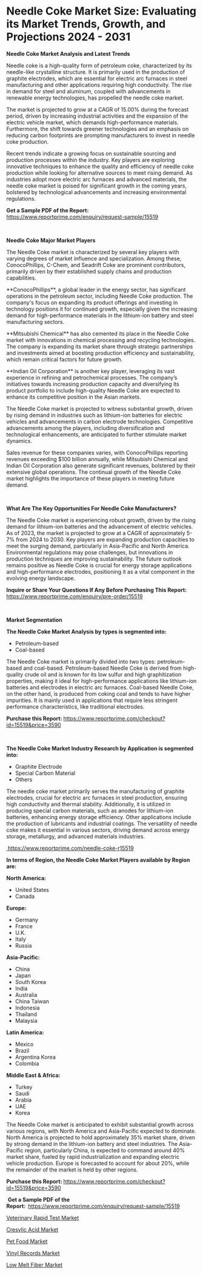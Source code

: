 <p><h1>Needle Coke Market Size: Evaluating its Market Trends, Growth, and Projections 2024 - 2031</h1></p><p><strong>Needle Coke Market Analysis and Latest Trends</strong></p>
<p><p>Needle coke is a high-quality form of petroleum coke, characterized by its needle-like crystalline structure. It is primarily used in the production of graphite electrodes, which are essential for electric arc furnaces in steel manufacturing and other applications requiring high conductivity. The rise in demand for steel and aluminum, coupled with advancements in renewable energy technologies, has propelled the needle coke market.</p><p>The market is projected to grow at a CAGR of 15.00% during the forecast period, driven by increasing industrial activities and the expansion of the electric vehicle market, which demands high-performance materials. Furthermore, the shift towards greener technologies and an emphasis on reducing carbon footprints are prompting manufacturers to invest in needle coke production.</p><p>Recent trends indicate a growing focus on sustainable sourcing and production processes within the industry. Key players are exploring innovative techniques to enhance the quality and efficiency of needle coke production while looking for alternative sources to meet rising demand. As industries adopt more electric arc furnaces and advanced materials, the needle coke market is poised for significant growth in the coming years, bolstered by technological advancements and increasing environmental regulations.</p></p>
<p><strong>Get a Sample PDF of the Report:&nbsp;</strong> <a href="https://www.reportprime.com/enquiry/request-sample/15519?utm_campaign=1143&utm_medium=2&utm_source=Github&utm_content=ia&utm_term=25122024&utm_id=needle-coke">https://www.reportprime.com/enquiry/request-sample/15519</a></p>
<p>&nbsp;</p>
<p><strong>Needle Coke Major Market Players</strong></p>
<p><p>The Needle Coke market is characterized by several key players with varying degrees of market influence and specialization. Among these, ConocoPhillips, C-Chem, and Seadrift Coke are prominent contributors, primarily driven by their established supply chains and production capabilities.</p><p>**ConocoPhillips**, a global leader in the energy sector, has significant operations in the petroleum sector, including Needle Coke production. The company's focus on expanding its product offerings and investing in technology positions it for continued growth, especially given the increasing demand for high-performance materials in the lithium-ion battery and steel manufacturing sectors.</p><p>**Mitsubishi Chemical** has also cemented its place in the Needle Coke market with innovations in chemical processing and recycling technologies. The company is expanding its market share through strategic partnerships and investments aimed at boosting production efficiency and sustainability, which remain critical factors for future growth.</p><p>**Indian Oil Corporation** is another key player, leveraging its vast experience in refining and petrochemical processes. The company’s initiatives towards increasing production capacity and diversifying its product portfolio to include high-quality Needle Coke are expected to enhance its competitive position in the Asian markets.</p><p>The Needle Coke market is projected to witness substantial growth, driven by rising demand in industries such as lithium-ion batteries for electric vehicles and advancements in carbon electrode technologies. Competitive advancements among the players, including diversification and technological enhancements, are anticipated to further stimulate market dynamics.</p><p>Sales revenue for these companies varies, with ConocoPhillips reporting revenues exceeding $100 billion annually, while Mitsubishi Chemical and Indian Oil Corporation also generate significant revenues, bolstered by their extensive global operations. The continual growth of the Needle Coke market highlights the importance of these players in meeting future demand.</p></p>
<p>&nbsp;</p>
<p><strong>What Are The Key Opportunities For Needle Coke Manufacturers?</strong></p>
<p><p>The Needle Coke market is experiencing robust growth, driven by the rising demand for lithium-ion batteries and the advancement of electric vehicles. As of 2023, the market is projected to grow at a CAGR of approximately 5-7% from 2024 to 2030. Key players are expanding production capacities to meet the surging demand, particularly in Asia-Pacific and North America. Environmental regulations may pose challenges, but innovations in production techniques are improving sustainability. The future outlook remains positive as Needle Coke is crucial for energy storage applications and high-performance electrodes, positioning it as a vital component in the evolving energy landscape.</p></p>
<p><strong>Inquire or Share Your Questions If Any Before Purchasing This Report:</strong> <a href="https://www.reportprime.com/enquiry/pre-order/15519?utm_campaign=1143&utm_medium=2&utm_source=Github&utm_content=ia&utm_term=25122024&utm_id=needle-coke">https://www.reportprime.com/enquiry/pre-order/15519</a></p>
<p>&nbsp;</p>
<p><strong>Market Segmentation</strong></p>
<p><strong>The Needle Coke Market Analysis by types is segmented into:</strong></p>
<p><ul><li>Petroleum-based</li><li>Coal-based</li></ul></p>
<p><p>The Needle Coke market is primarily divided into two types: petroleum-based and coal-based. Petroleum-based Needle Coke is derived from high-quality crude oil and is known for its low sulfur and high graphitization properties, making it ideal for high-performance applications like lithium-ion batteries and electrodes in electric arc furnaces. Coal-based Needle Coke, on the other hand, is produced from coking coal and tends to have higher impurities. It is mainly used in applications that require less stringent performance characteristics, like traditional electrodes.</p></p>
<p><strong>Purchase this Report:&nbsp;</strong><a href="https://www.reportprime.com/checkout?id=15519&price=3590&utm_campaign=1143&utm_medium=2&utm_source=Github&utm_content=ia&utm_term=25122024&utm_id=needle-coke">https://www.reportprime.com/checkout?id=15519&price=3590</a></p>
<p>&nbsp;</p>
<p><strong>The Needle Coke Market Industry Research by Application is segmented into:</strong></p>
<p><ul><li>Graphite Electrode</li><li>Special Carbon Material</li><li>Others</li></ul></p>
<p><p>The needle coke market primarily serves the manufacturing of graphite electrodes, crucial for electric arc furnaces in steel production, ensuring high conductivity and thermal stability. Additionally, it is utilized in producing special carbon materials, such as anodes for lithium-ion batteries, enhancing energy storage efficiency. Other applications include the production of lubricants and industrial coatings. The versatility of needle coke makes it essential in various sectors, driving demand across energy storage, metallurgy, and advanced materials industries.</p></p>
<p><a href="https://www.reportprime.com/needle-coke-r15519?utm_campaign=1143&utm_medium=2&utm_source=Github&utm_content=ia&utm_term=25122024&utm_id=needle-coke">&nbsp;https://www.reportprime.com/needle-coke-r15519</a></p>
<p><strong>In terms of Region, the Needle Coke Market Players available by Region are:</strong></p>
<p>
    <p> <strong> North America: </strong>
        <ul>
            <li>United States</li>
            <li>Canada</li>
        </ul>
        </p> 
    <p> <strong> Europe: </strong>
        <ul>
            <li>Germany</li>
            <li>France</li>
            <li>U.K.</li>
            <li>Italy</li>
            <li>Russia</li>
        </ul>
        </p> 
    <p> <strong> Asia-Pacific: </strong>
        <ul>
            <li>China</li>
            <li>Japan</li>
            <li>South Korea</li>
            <li>India</li>
            <li>Australia</li>
            <li>China Taiwan</li>
            <li>Indonesia</li>
            <li>Thailand</li>
            <li>Malaysia</li>
        </ul>
        </p> 
    <p> <strong> Latin America: </strong>
        <ul>
            <li>Mexico</li>
            <li>Brazil</li>
            <li>Argentina Korea</li>
            <li>Colombia</li>
        </ul>
        </p> 
    <p> <strong> Middle East & Africa: </strong>
        <ul>
            <li>Turkey</li>
            <li>Saudi</li>
            <li>Arabia</li>
            <li>UAE</li>
            <li>Korea</li>
        </ul>
    </p>
    </p>
<p><p>The Needle Coke market is anticipated to exhibit substantial growth across various regions, with North America and Asia-Pacific expected to dominate. North America is projected to hold approximately 35% market share, driven by strong demand in the lithium-ion battery and steel industries. The Asia-Pacific region, particularly China, is expected to command around 40% market share, fueled by rapid industrialization and expanding electric vehicle production. Europe is forecasted to account for about 20%, while the remainder of the market is held by other regions.</p></p>
<p><strong>Purchase this Report: </strong><a href="https://www.reportprime.com/checkout?id=15519&price=3590&utm_campaign=1143&utm_medium=2&utm_source=Github&utm_content=ia&utm_term=25122024&utm_id=needle-coke">https://www.reportprime.com/checkout?id=15519&price=3590</a></p>
<p>&nbsp;<strong>Get a Sample PDF of the Report:&nbsp;&nbsp;</strong><a href="https://www.reportprime.com/enquiry/request-sample/15519?utm_campaign=1143&utm_medium=2&utm_source=Github&utm_content=ia&utm_term=25122024&utm_id=needle-coke">https://www.reportprime.com/enquiry/request-sample/15519</a></p>
<p><strong></strong></p>
<p><p><a href="https://www.linkedin.com/pulse/veterinary-rapid-test-market-evolution-global-trends-regional-yvzjf?utm_campaign=1143&utm_medium=2&utm_source=Github&utm_content=ia&utm_term=25122024&utm_id=needle-coke">Veterinary Rapid Test Market</a></p><p><a href="https://www.linkedin.com/pulse/a-mkt-nova-vc8zf?utm_campaign=1143&utm_medium=2&utm_source=Github&utm_content=ia&utm_term=25122024&utm_id=needle-coke">Cresylic Acid Market</a></p><p><a href="https://www.linkedin.com/pulse/pulse-pet-food-rhythms-change-market-resonance-2024-2031-bultigen-ehihc?utm_campaign=1143&utm_medium=2&utm_source=Github&utm_content=ia&utm_term=25122024&utm_id=needle-coke">Pet Food Market</a></p><p><a href="https://www.linkedin.com/pulse/vinyl-records-market-outlook-from-2024-2031-trends-application-hgk2c?utm_campaign=1143&utm_medium=2&utm_source=Github&utm_content=ia&utm_term=25122024&utm_id=needle-coke">Vinyl Records Market</a></p><p><a href="https://www.linkedin.com/pulse/p-factrackr-ho6he?utm_campaign=1143&utm_medium=2&utm_source=Github&utm_content=ia&utm_term=25122024&utm_id=needle-coke">Low Melt Fiber Market</a></p></p>